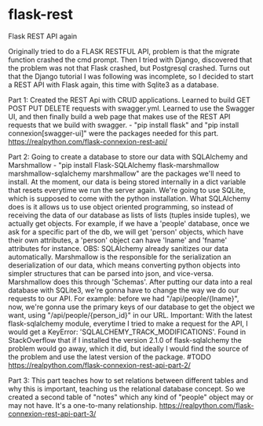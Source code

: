 # flask-rest
Flask REST API again

Originally tried to do a FLASK RESTFUL API, problem is that the migrate function crashed the cmd prompt.
Then I tried with Django, discovered that the problem was not that Flask crashed, but Postgresql crashed. Turns out that the Django tutorial I was following was incomplete, so I decided to start a REST API with Flask again, this time with Sqlite3 as a database.


Part 1: Created the REST Api with CRUD applications. Learned to build GET POST PUT DELETE requests with swagger.yml. Learned to use the Swagger UI, and then finally build a web page that makes use of the REST API requests that we build with swagger. - "pip install flask" and "pip install connexion[swagger-ui]" were the packages needed for this part.
https://realpython.com/flask-connexion-rest-api/

Part 2: Going to create a database to store our data with SQLAlchemy and Marshmallow - "pip install Flask-SQLAlchemy flask-marshmallow marshmallow-sqlalchemy marshmallow" are the packages we'll need to install. At the moment, our data is being stored internally in a dict variable that resets everytime we run the server again. We're going to use SQLite, which is supposed to come with the python installation.
What SQLAlchemy does is it allows us to use object oriented programming, so instead of receiving the data of our database as lists of lists (tuples inside tuples), we actually get objects. For example, if we have a 'people' database, once we ask for a specific part of the db, we will get 'person' objects, which have their own attributes, a 'person' object can have 'lname' and 'fname' attributes for instance. OBS: SQLAlchemy already sanitizes our data automatically. 
Marshmallow is the responsible for the serialization an deserialization of our data, which means converting python objects into simpler structures that can be parsed into json, and vice-versa. Marshmallow does this through 'Schemas'.
After putting our data into a real database with SQLite3, we're gonna have to change the way we do our requests to our API. For example:
before we had "/api/people/{lname}", now, we're gonna use the primary keys of our database to get the object we want, using "/api/people/{person_id}" in our URL.
Important: With the latest flask-sqlalchemy module, everytime I tried to make a request for the API, I would get a KeyError: 'SQLALCHEMY_TRACK_MODIFICATIONS'. Found in StackOverflow that if I installed the version 2.1.0 of flask-sqlalchemy the problem would go away, which it did, but ideally I would find the source of the problem and use the latest version of the package. #TODO
https://realpython.com/flask-connexion-rest-api-part-2/

Part 3: This part teaches how to set relations between different tables and why this is important, teaching us the relational database concept. So we created a second table of "notes" which any kind of "people" object may or may not have. It's a one-to-many relationship.
https://realpython.com/flask-connexion-rest-api-part-3/


